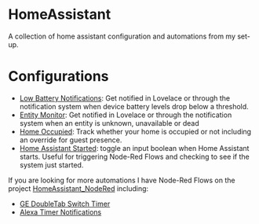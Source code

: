 # HomeAssistant
  A collection of home assistant configuration and automations from my set-up.


  # Configurations
* [Low Battery Notifications](/Battery_Sensor): Get notified in Lovelace or through the notification system when device battery levels drop below a threshold.
* [Entity Monitor](/Entity_Monitor): Get notified in Lovelace or through the notification system when an entity is unknown, unavailable or dead
* [Home Occupied](/HomeOccupied): Track whether your home is occupied or not including an override for guest presence.
* [Home Assistant Started](/HomeAssistant_Start): toggle an input boolean when Home Assistant starts.  Useful for triggering Node-Red Flows and checking to see if the system just started.


If you are looking for more automations I have Node-Red Flows on the project [HomeAssistant_NodeRed](https://github.com/fjmiller/HomeAssistant_NodeRed) including:
* [GE DoubleTab Switch Timer](https://github.com/fjmiller/HomeAssistant_NodeRed/tree/master/GE_DoubleTapSwitch_Timer)
* [Alexa Timer Notifications](https://github.com/fjmiller/HomeAssistant_NodeRed/tree/master/Alexa_Timer_Notification)